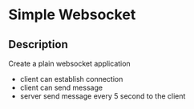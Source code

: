 # Simple Websocket

## Description

Create a plain websocket application

- client can establish connection
- client can send message
- server send message every 5 second to the client